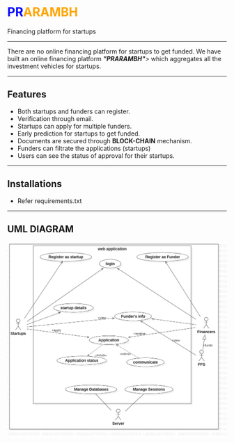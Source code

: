  <p style="text-align: center;"><h1 style="color: blue">PR<span style="color: orange">ARAMBH</span></h1>
 	<dl>
 		<dt>Financing platform for startups </dt>
 	</dl>
</p>

---------------------------------------------------------------------------------------------------------------------

There are no online financing platform for startups to get funded.
We have built an online financing platform <i><b>"PRARAMBH"</b>></i> which aggregates all the investment vehicles for startups.

---------------------------------------------------------------------------------------------------------------------

## Features
* Both startups and funders can register.
* Verification through email.
* Startups can apply for multiple funders.
* Early prediction for startups to get funded.
* Documents are secured through <b>BLOCK-CHAIN</b> mechanism.
* Funders can filtrate the applications (startups) 
* Users can see the status of approval for their startups.

---------------------------------------------------------------------------------------------------------------------
## Installations
* Refer requirements.txt

---------------------------------------------------------------------------------------------------------------------
## UML DIAGRAM
![ uml ](image.jpg)